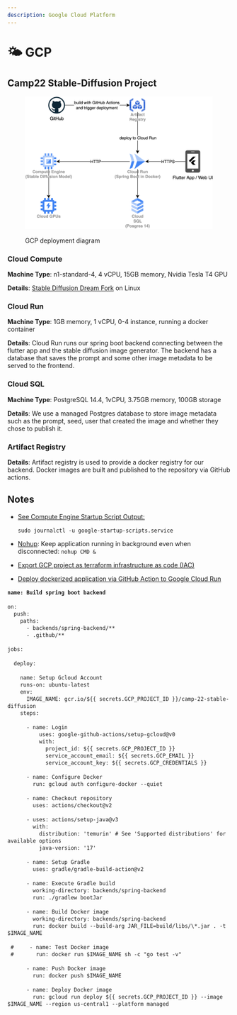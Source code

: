 ```yaml
---
description: Google Cloud Platform
---
```


# 🌤 GCP

## Camp22 Stable-Diffusion Project

<figure><img src=".gitbook/assets/DeploymentDiagram (2).png" alt=""><figcaption><p>GCP deployment diagram</p></figcaption></figure>

### Cloud Compute

**Machine Type**: n1-standard-4, 4 vCPU, 15GB memory, Nvidia Tesla T4 GPU

**Details**: [Stable Diffusion Dream Fork](https://github.com/lstein/stable-diffusion/) on Linux

### Cloud Run

**Machine Type**: 1GB memory, 1 vCPU, 0-4 instance, running a docker container

**Details**: Cloud Run runs our spring boot backend connecting between the flutter app and the stable diffusion image generator. The backend has a database that saves the prompt and some other image metadata to be served to the frontend.

### Cloud SQL

**Machine Type**: PostgreSQL 14.4, 1vCPU, 3.75GB memory, 100GB storage

**Details**: We use a managed Postgres database to store image metadata such as the prompt, seed, user that created the image and whether they chose to publish it.

### Artifact Registry

**Details**: Artifact registry is used to provide a docker registry for our backend. Docker images are built and published to the repository via GitHub actions.

## Notes

*   [See Compute Engine Startup Script Output: ](https://cloud.google.com/compute/docs/instances/startup-scripts/linux#viewing-output)

    ```
    sudo journalctl -u google-startup-scripts.service
    ```
* [Nohup](https://linuxhint.com/how\_to\_use\_nohup\_linux/): Keep application running in background even when disconnected: `nohup CMD &`
* [Export GCP project as terraform infrastructure as code (IAC)](https://cloud.google.com/docs/terraform/resource-management/export)
* [Deploy dockerized application via GitHub Action to Google Cloud Run](https://cloud.google.com/community/tutorials/cicd-cloud-run-github-actions)

<pre class="language-yaml"><code class="lang-yaml"><strong>name: Build spring boot backend
</strong>
on:
  push:
    paths:
      - backends/spring-backend/**
      - .github/**

jobs:

  deploy:

    name: Setup Gcloud Account
    runs-on: ubuntu-latest
    env:
      IMAGE_NAME: gcr.io/${{ secrets.GCP_PROJECT_ID }}/camp-22-stable-diffusion
    steps:

      - name: Login
          uses: google-github-actions/setup-gcloud@v0
          with:
            project_id: ${{ secrets.GCP_PROJECT_ID }}
            service_account_email: ${{ secrets.GCP_EMAIL }}
            service_account_key: ${{ secrets.GCP_CREDENTIALS }}

      - name: Configure Docker
        run: gcloud auth configure-docker --quiet

      - name: Checkout repository
        uses: actions/checkout@v2

      - uses: actions/setup-java@v3
        with:
          distribution: 'temurin' # See 'Supported distributions' for available options
          java-version: '17'

      - name: Setup Gradle
        uses: gradle/gradle-build-action@v2

      - name: Execute Gradle build
        working-directory: backends/spring-backend
        run: ./gradlew bootJar

      - name: Build Docker image
        working-directory: backends/spring-backend
        run: docker build --build-arg JAR_FILE=build/libs/\*.jar . -t $IMAGE_NAME

 #     - name: Test Docker image
 #       run: docker run $IMAGE_NAME sh -c "go test -v"

      - name: Push Docker image
        run: docker push $IMAGE_NAME

      - name: Deploy Docker image
        run: gcloud run deploy ${{ secrets.GCP_PROJECT_ID }} --image $IMAGE_NAME --region us-central1 --platform managed</code></pre>
